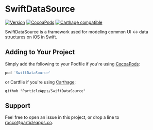 # SwiftDataSource
[![Version](https://img.shields.io/github/release/ParticleApps/SwiftDataSource.svg)](https://github.com/ParticleApps/SwiftDataSource/releases)
[![CocoaPods](https://img.shields.io/cocoapods/v/SwiftDataSource.svg)](https://cocoapods.org/pods/SwiftDataSource)
[![Carthage compatible](https://img.shields.io/badge/Carthage-compatible-4BC51D.svg?style=flat)](https://github.com/Carthage/Carthage)

SwiftDataSource is a framework used for modeling common UI <-> data structures on iOS in Swift.

## Adding to Your Project
Simply add the following to your Podfile if you're using [CocoaPods](http://cocoapods.org):

``` ruby
pod 'SwiftDataSource'
```

or Cartfile if you're using [Carthage](https://github.com/Carthage/Carthage):

```
github "ParticleApps/SwiftDataSource"
```

## Support

Feel free to open an issue in this project, or drop a line to <rocco@particleapps.co>.
